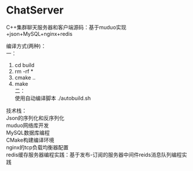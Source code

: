 # ChatServer
C++集群聊天服务器和客户端源码：基于muduo实现 +json+MySQL+nginx+redis

编译方式(两种)：  
一：  
1. cd build   
2. rm -rf *  
3. cmake ..  
4. make  
二：  
使用自动编译脚本  ./autobuild.sh  

技术栈：  
Json的序列化和反序列化  
muduo网络库开发  
MySQL数据库编程  
CMake构建编译环境  
nginx的tcp负载均衡器配置  
redis缓存服务器编程实践：基于发布-订阅的服务器中间件reids消息队列编程实践  
